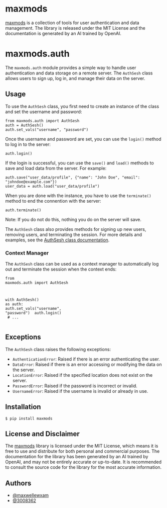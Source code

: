 <h1>maxmods</h1>
<p dir="auto"><a href="https://github.com/maxwellewxam/maxmods/">maxmods</a> is a collection of tools for user authentication and data management. The library is released under the MIT License and the documentation is generated by an AI trained by OpenAI.</p>
<h1>maxmods.auth</h1><p>The <code>maxmods.auth</code> module provides a simple way to handle user authentication and data storage on a remote server. The <code>AuthSesh</code> class allows users to sign up, log in, and manage their data on the server.</p><h2>Usage</h2><p>To use the <code>AuthSesh</code> class, you first need to create an instance of the class and set the username and password:</p><pre><div class="bg-black mb-4 rounded-md"><div class="flex items-center relative text-gray-200 bg-gray-800 px-4 py-2 text-xs font-sans"></div><div class="p-4"><code class="!whitespace-pre-wrap hljs language-python"><span class="hljs-keyword">from</span> maxmods.auth <span class="hljs-keyword">import</span> AuthSesh
auth = AuthSesh()
auth.set_vals(<span class="hljs-string">"username"</span>, <span class="hljs-string">"password"</span>)
</code></div></div></pre><p>Once the username and password are set, you can use the <code>login()</code> method to log in to the server:</p><pre><div class="bg-black mb-4 rounded-md"><div class="flex items-center relative text-gray-200 bg-gray-800 px-4 py-2 text-xs font-sans"></div><div class="p-4"><code class="!whitespace-pre-wrap hljs language-python">auth.login()
</code></div></div></pre><p>If the login is successful, you can use the <code>save()</code> and <code>load()</code> methods to save and load data from the server. For example:</p><pre><div class="bg-black mb-4 rounded-md"><div class="flex items-center relative text-gray-200 bg-gray-800 px-4 py-2 text-xs font-sans"></div><div class="p-4"><code class="!whitespace-pre-wrap hljs language-python">auth.save(<span class="hljs-string">"user_data/profile"</span>, {<span class="hljs-string">"name"</span>: <span class="hljs-string">"John Doe"</span>, <span class="hljs-string">"email"</span>: <span class="hljs-string">"johndoe@example.com"</span>})
user_data = auth.load(<span class="hljs-string">"user_data/profile"</span>)</code></div></div></pre><p>When you are done with the instance, you have to use the <code>terminate()</code> method to end the connention with the server:</p><pre><div class="bg-black mb-4 rounded-md"><div class="flex items-center relative text-gray-200 bg-gray-800 px-4 py-2 text-xs font-sans"></div><div class="p-4"><code class="!whitespace-pre-wrap hljs language-python">auth.terminate()</code></div></div></pre><p>Note: If you do not do this, nothing you do on the server will save.

The <code>AuthSesh</code> class also provides methods for signing up new users, removing users, and terminating the session. For more details and examples, see the <a href="https://github.com/maxwellewxam/maxmods/blob/main/maxmods/auth/auth.py" target="_new">AuthSesh class documentation</a>.</p><h3>Context Manager</h3><p>The <code>AuthSesh</code> class can be used as a context manager to automatically log out and terminate the session when the context ends:</p><pre><div class="bg-black mb-4 rounded-md"><div class="flex items-center relative text-gray-200 bg-gray-800 px-4 py-2 text-xs font-sans"></div><div class="p-4"><code class="!whitespace-pre-wrap hljs language-python"><span class="hljs-keyword">from</span> maxmods.auth <span class="hljs-keyword">import</span> AuthSesh

<span class="hljs-keyword">with</span> AuthSesh() <span class="hljs-keyword">as</span> auth:
</span>    auth.set_vals(<span class="hljs-string">"username"</span>, <span class="hljs-string">"password"</span>)
</span>    auth.login()
    <span class="hljs-comment">    # ...</span>
</code></div></div></pre><h2>Exceptions</h2><p>The <code>AuthSesh</code> class raises the following exceptions:</p><ul><li><code>AuthenticationError</code>: Raised if there is an error authenticating the user.</li><li><code>DataError</code>: Raised if there is an error accessing or modifying the data on the server.</li><li><code>LocationError</code>: Raised if the specified location does not exist on the server.</li><li><code>PasswordError</code>: Raised if the password is incorrect or invalid.</li><li><code>UsernameError</code>: Raised if the username is invalid or already in use.</li></ul>
<h2>Installation</h2>
<div class="snippet-clipboard-content notranslate position-relative overflow-auto"><pre lang="terminal" class="notranslate"><code>$ pip install maxmods
</code></pre>
<h2>License and Disclaimer</h2>
<p dir="auto">The <a href="https://github.com/maxwellewxam/maxmods/">maxmods</a> library is licensed under the MIT License, which means it is free to use and distribute for both personal and commercial purposes. The documentation for the library has been generated by an AI trained by OpenAI, and may not be entirely accurate or up-to-date. It is recommended to consult the source code for the library for the most accurate information.</p>
<h2>Authors</h2>
<ul dir="auto">
<li><a href="https://www.github.com/maxwellewxam">@maxwellewxam</a></li>
<li><a href="https://www.github.com/3008362">@3008362</a></li>
